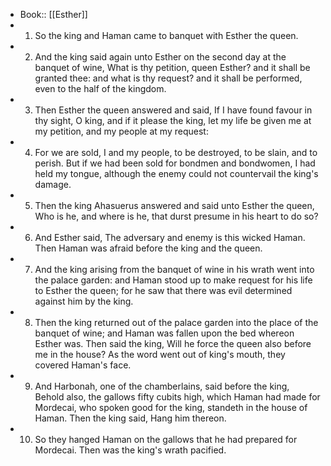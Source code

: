 - Book:: [[Esther]]
- 1. So the king and Haman came to banquet with Esther the queen.
- 2. And the king said again unto Esther on the second day at the banquet of wine, What is thy petition, queen Esther? and it shall be granted thee: and what is thy request? and it shall be performed, even to the half of the kingdom.
- 3. Then Esther the queen answered and said, If I have found favour in thy sight, O king, and if it please the king, let my life be given me at my petition, and my people at my request:
- 4. For we are sold, I and my people, to be destroyed, to be slain, and to perish. But if we had been sold for bondmen and bondwomen, I had held my tongue, although the enemy could not countervail the king's damage.
- 5. Then the king Ahasuerus answered and said unto Esther the queen, Who is he, and where is he, that durst presume in his heart to do so?
- 6. And Esther said, The adversary and enemy is this wicked Haman. Then Haman was afraid before the king and the queen.
- 7. And the king arising from the banquet of wine in his wrath went into the palace garden: and Haman stood up to make request for his life to Esther the queen; for he saw that there was evil determined against him by the king.
- 8. Then the king returned out of the palace garden into the place of the banquet of wine; and Haman was fallen upon the bed whereon Esther was. Then said the king, Will he force the queen also before me in the house? As the word went out of king's mouth, they covered Haman's face.
- 9. And Harbonah, one of the chamberlains, said before the king, Behold also, the gallows fifty cubits high, which Haman had made for Mordecai, who spoken good for the king, standeth in the house of Haman. Then the king said, Hang him thereon.
- 10. So they hanged Haman on the gallows that he had prepared for Mordecai. Then was the king's wrath pacified.
